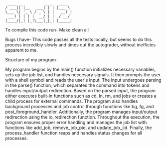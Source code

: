 ```
 ____  _          _ _   ____
/ ___|| |__   ___| | | |___ \
\___ \| '_ \ / _ \ | |   __) |
 ___) | | | |  __/ | |  / __/
|____/|_| |_|\___|_|_| |_____|
```

To compile this code run- Make clean all

Bugs I have- This code passes all the tests locally, but seems to do this process
incredibly slowly and times out the autograder, without inefficies apparent to me.

Structure of my program-

My program begins by  the main() function initializes necessary variables, sets up the job list, and handles neccesary signals. It then prompts the user with a shell symbol and reads the user's input. The input undergoes parsing in the parse() function, which separates the command into tokens and handles input/output redirection. Based on the parsed input, the program either executes built-in functions such as cd, ln, rm, and jobs or creates a child process for external commands. The program also handles background processes and job control through functions like bg, fg, and post_foreground_handler. Additionally, the program manages input/output redirection using the io_redirection function. Throughout the execution, the program ensures proper error handling and manages the job list with functions like add_job, remove_job_pid, and update_job_jid. Finally, the process_handler function reaps and handles status changes for all processes.
